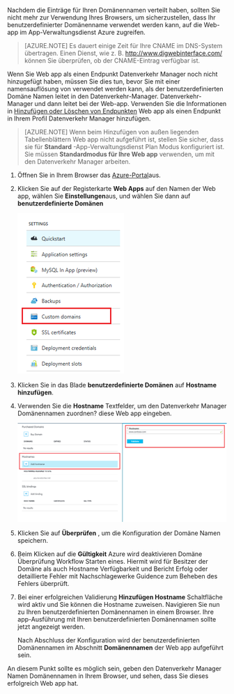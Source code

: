 Nachdem die Einträge für Ihren Domänennamen verteilt haben, sollten Sie nicht mehr zur Verwendung Ihres Browsers, um sicherzustellen, dass Ihr benutzerdefinierter Domänenname verwendet werden kann, auf die Web-app im App-Verwaltungsdienst Azure zugreifen.

> [AZURE.NOTE] Es dauert einige Zeit für Ihre CNAME im DNS-System übertragen. Einen Dienst, wie z. B. <a href="http://www.digwebinterface.com/">http://www.digwebinterface.com/</a> können Sie überprüfen, ob der CNAME-Eintrag verfügbar ist.

Wenn Sie Web app als einen Endpunkt Datenverkehr Manager noch nicht hinzugefügt haben, müssen Sie dies tun, bevor Sie mit einer namensauflösung von verwendet werden kann, als der benutzerdefinierten Domäne Namen leitet in den Datenverkehr-Manager. Datenverkehr-Manager und dann leitet bei der Web-app. Verwenden Sie die Informationen in [Hinzufügen oder Löschen von Endpunkten](../articles/traffic-manager/traffic-manager-endpoints.md) Web app als einen Endpunkt in Ihrem Profil Datenverkehr Manager hinzufügen.

> [AZURE.NOTE] Wenn beim Hinzufügen von außen liegenden Tabellenblättern Web app nicht aufgeführt ist, stellen Sie sicher, dass sie für **Standard** -App-Verwaltungsdienst Plan Modus konfiguriert ist. Sie müssen **Standardmodus für Ihre Web app** verwenden, um mit den Datenverkehr Manager arbeiten.

1. Öffnen Sie in Ihrem Browser das [Azure-Portal](https://portal.azure.com)aus.

1. Klicken Sie auf der Registerkarte **Web Apps** auf den Namen der Web app, wählen Sie **Einstellungen**aus, und wählen Sie dann auf **benutzerdefinierte Domänen**

    ![](./media/custom-dns-web-site/dncmntask-cname-6.png)

1. Klicken Sie in das Blade **benutzerdefinierte Domänen** auf **Hostname hinzufügen**.
    
1. Verwenden Sie die **Hostname** Textfelder, um den Datenverkehr Manager Domänennamen zuordnen? diese Web app eingeben.

    ![](./media/custom-dns-web-site/dncmntask-cname-8.png)

1. Klicken Sie auf **Überprüfen** , um die Konfiguration der Domäne Namen speichern.

7.  Beim Klicken auf die **Gültigkeit** Azure wird deaktivieren Domäne Überprüfung Workflow Starten eines. Hiermit wird für Besitzer der Domäne als auch Hostname Verfügbarkeit und Bericht Erfolg oder detaillierte Fehler mit Nachschlagewerke Guidence zum Beheben des Fehlers überprüft.    

8.  Bei einer erfolgreichen Validierung **Hinzufügen Hostname** Schaltfläche wird aktiv und Sie können die Hostname zuweisen. Navigieren Sie nun zu Ihren benutzerdefinierten Domänennamen in einem Browser. Ihre app-Ausführung mit Ihren benutzerdefinierten Domänennamen sollte jetzt angezeigt werden. 

    Nach Abschluss der Konfiguration wird der benutzerdefinierten Domänennamen im Abschnitt **Domänennamen** der Web app aufgeführt sein.

An diesem Punkt sollte es möglich sein, geben den Datenverkehr Manager Namen Domänennamen in Ihrem Browser, und sehen, dass Sie dieses erfolgreich Web app hat.

